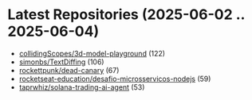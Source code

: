 # Latest Repositories (2025-06-02 .. 2025-06-04)

- [collidingScopes/3d-model-playground](https://github.com/collidingScopes/3d-model-playground) (122)
- [simonbs/TextDiffing](https://github.com/simonbs/TextDiffing) (106)
- [rockettpunk/dead-canary](https://github.com/rockettpunk/dead-canary) (67)
- [rocketseat-education/desafio-microsservicos-nodejs](https://github.com/rocketseat-education/desafio-microsservicos-nodejs) (59)
- [taprwhiz/solana-trading-ai-agent](https://github.com/taprwhiz/solana-trading-ai-agent) (53)
